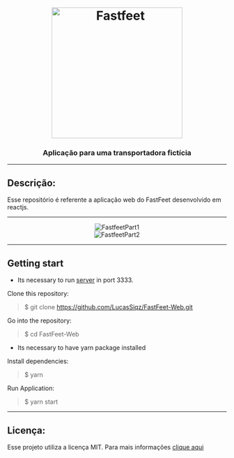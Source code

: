 <h1 align="center">
  <img alt="Fastfeet" title="Fastfeet" src="https://raw.githubusercontent.com/Rocketseat/bootcamp-gostack-desafio-02/master/.github/logo.png" width="300px" />
<h3 align="center">
  Aplicação para uma transportadora fictícia
</h3>
</h1>

---

## Descrição:

Esse repositório é referente a aplicação web do FastFeet desenvolvido em reactjs.

---

<div align="center">
  <img alt="FastfeetPart1" title="FastfeetPart1" src="" />
  <br/>
  <img alt="FastfeetPart2" title="FastfeetPart2" src="" />
</div>

---

## Getting start

- Its necessary to run [server](https://github.com/LucasSiqz/FastFeet-Backend) in port 3333.

Clone this repository:

> \$ git clone https://github.com/LucasSiqz/FastFeet-Web.git

Go into the repository:

> \$ cd FastFeet-Web

- Its necessary to have yarn package installed

Install dependencies:

> \$ yarn

Run Application:

> \$ yarn start

---

## Licença:

Esse projeto utiliza a licença MIT. Para mais informações [clique aqui](https://github.com/LucasSiqz/FastFeet-Web/blob/master/LICENSE)
